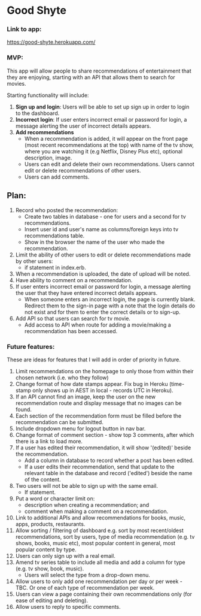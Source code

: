 # Good Shyte

### Link to app:
https://good-shyte.herokuapp.com/

### MVP: 
This app will allow people to share recommendations of entertainment that they are enjoying, starting with an API that allows them to search for movies. 

Starting functionality will include:
1. <b>Sign up and login</b>: Users will be able to set up sign up in order to login to the dashboard.
2. <b>Incorrect login</b>: If user enters incorrect email or password for login, a message alerting the user of incorrect details appears.
3. <b>Add recommendations</b>
    - When a recommendation is added, it will appear on the front page (most recent recommendations at the top) with name of the tv show, where you are watching it (e.g Netflix, Disney Plus etc), optional description, image.
    - Users can edit and delete their own recommendations. Users cannot edit or delete recommendations of other users.
    - Users can add comments.

## Plan:
1. Record who posted the recommendation:
    - Create two tables in database - one for users and a second for tv recommendations. 
    - Insert user id and user's name as columns/foreign keys into tv recommendations table.
    - Show in the browser the name of the user who made the recommendation.
2. Limit the ability of other users to edit or delete recommendations made by other users:
    - if statement in index.erb.
3. When a recommendation is uploaded, the date of upload will be noted.
4. Have ability to comment on a recommendation.
5. If user enters incorrect email or password for login, a message alerting the user that they have entered incorrect details appears.
    - When someone enters an incorrect login, the page is currently blank. Redirect them to the sign-in page with a note that the login details do not exist and for them to enter the correct details or to sign-up.
6. Add API so that users can search for tv movie.
    - Add access to API when route for adding a movie/making a recommendation has been accessed.

### Future features:
These are ideas for features that I will add in order of priority in future.
1. Limit recommendations on the homepage to only those from within their chosen network (i.e. who they follow)
2. Change format of how date stamps appear. Fix bug in Heroku (time-stamp only shows up in AEST in local - records UTC in Heroku).
3. If an API cannot find an image, keep the user on the new recommendation route and display message that no images can be found.
4. Each section of the recommendation form must be filled before the recommendation can be submitted.
5. Include dropdown menu for logout button in nav bar.
6. Change format of comment section - show top 3 comments, after which there is a link to load more.
7. If a user has edited their recommendation, it will show '(edited)' beside the recommendation.
    - Add a column in database to record whether a post has been edited.
    - If a user edits their recommendation, send that update to the relevant table in the database and record ('edited') beside the name of the content.
8. Two users will not be able to sign up with the same email.
    - If statement.
9. Put a word or character limit on:
    - description when creating a recommendation; and
    - comment when making a comment on a recommendation.
10. Link to additional APIs and allow recommendations for books, music, apps, products, restaurants.
11. Allow sorting / filtering of dashboard e.g. sort by most recent/oldest recommendations, sort by users, type of media recommendation (e.g. tv shows, books, music etc), most popular content in general, most popular content by type.
12. Users can only sign up with a real email.
13. Amend tv series table to include all media and add a column for type (e.g. tv show, book, music).
    - Users will select the type from a drop-down menu.
14. Allow users to only add one recommendation per day or per week - TBC. Or one of each type of recommendation per week.
15. Users can view a page containing their own recommendations only (for ease of editing and deleting).
16. Allow users to reply to specific comments.